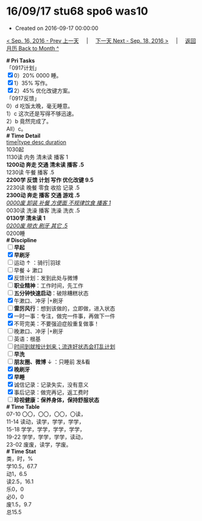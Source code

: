 # 16/09/17 stu68 spo6 was10

- Created on 2016-09-17 00:00:00

[< Sep. 16, 2016 - Prev 上一天](/lifelogs/2016/09/d16.md) &nbsp; &nbsp; | &nbsp; &nbsp; [下一天 Next - Sep. 18, 2016 >](/lifelogs/2016/09/d18.md) &nbsp; &nbsp; |  &nbsp; &nbsp; [返回月历 Back to Month ^](/lifelogs/2016/09/index.md)
<br/><div><b># Pri Tasks</b></div><div>「0917计划」</div><div><input checked="true" type="checkbox"/>0）20% 0000 睡。</div><div><input checked="true" type="checkbox"/>1）35% 写作。</div><div><input checked="true" type="checkbox"/>2）45% 优化改键方案。</div><div>「0917反馈」</div><div>0）d 吃饭太晚，毫无睡意。</div><div>1）c 这次还是写得不够迅速。</div><div>2）b 竟然完成了。</div><div>All）c。</div><div><b># Time Detail</b></div><div><u>time|type desc duration</u></div><div>1030起</div><div>1130读 内务 清未读 播客 1</div><div><b>1200动 奔走 交通 清未读 播客 .5</b></div><div>1230读 午餐 播客 .5</div><div><b>2200学 反馈 计划 写作 优化改键 9.5</b></div><div>2230读 晚餐 零食 收拾 记录 .5</div><div><b>2300动 奔走 播客 交通 游戏 .5</b></div><div><u><i>0000废 卸装 补餐 方便面 不规律饮食 播客 1</i></u></div><div>0030读 洗澡 播客 洗澡 洗衣 .5</div><div><b>0130学 清未读 1</b></div><div><u><i>0200废 晾衣 刷牙 其它 .5</i></u></div><div>0200睡</div><div><b># Discipline</b></div><div><b><input type="checkbox"/></b><b>早起</b></div><div><input checked="true" type="checkbox"/><b>早刷牙</b></div><div><input type="checkbox"/>运动 ↑ ：骑行|羽球</div><div><input type="checkbox"/>早餐 ↓ 漱口</div><div><input checked="true" type="checkbox"/>反馈计划：发到此处与微博</div><div><input type="checkbox"/><b>职业精神</b>：工作时间，先工作</div><div><input type="checkbox"/><b>五分钟快速启动</b>：破除糟糕状态</div><div><input checked="true" type="checkbox"/>午漱口、冲牙 |+刷牙</div><div><input type="checkbox"/><b>雷厉风行</b>：想到该做的，立即做，进入状态</div><div><input checked="true" type="checkbox"/>一时一事：专注，做完一件事，再做下一件</div><div><input checked="true" type="checkbox"/>不苛完美：不要强迫症般重复做事！</div><div><input type="checkbox"/>晚漱口、冲牙 |+刷牙</div><div><input type="checkbox"/>英语：根基</div><div><u><input type="checkbox"/></u><u>时间到就按计划来；流连好状态会打乱计划</u></div><div><input type="checkbox"/><b>早洗</b></div><div><b><input type="checkbox"/></b><b>朋友圈、微博</b> ↓ ：只睡前 发&amp;看</div><div><b><input checked="true" type="checkbox"/></b><b>晚刷牙</b></div><div><input checked="true" type="checkbox"/><b>早睡</b></div><div><input checked="true" type="checkbox"/>诚信记录：记录失实，没有意义</div><div><input checked="true" type="checkbox"/>事后记录：做完再记，返工费时</div><div><b><input type="checkbox"/></b><b>珍视健康：保养身体，保持舒服状态</b></div><div><b># Time Table</b></div><div>07-10 〇〇，〇〇，〇〇，〇读，</div><div>11-14 读动，读学，学学，学学，</div><div>15-18 学学，学学，学学，学学，</div><div>19-22 学学，学学，学学，读动，</div><div>23-02 废废，读学，学废。</div><div><b># Time Stat</b></div><div>类，时，%</div><div>学10.5，67.7</div><div>动1，6.5</div><div>读2.5，16.1</div><div>乐0，0</div><div>必0，0</div><div>废1.5，9.7</div><div>总15.5</div>
